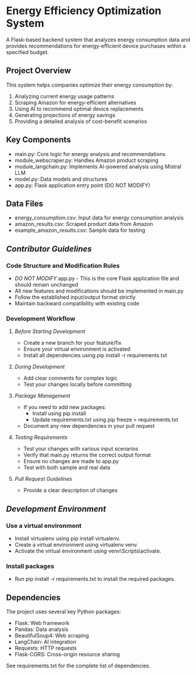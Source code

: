 # Energy Efficiency Optimization System

A Flask-based backend system that analyzes energy consumption data and provides recommendations for energy-efficient device purchases within a specified budget.

## Project Overview

This system helps companies optimize their energy consumption by:

1. Analyzing current energy usage patterns
2. Scraping Amazon for energy-efficient alternatives
3. Using AI to recommend optimal device replacements
4. Generating projections of energy savings
5. Providing a detailed analysis of cost-benefit scenarios

## Key Components

- main.py: Core logic for energy analysis and recommendations
- module_webscraper.py: Handles Amazon product scraping
- module_langchain.py: Implements AI-powered analysis using Mistral LLM
- model.py: Data models and structures
- app.py: Flask application entry point (DO NOT MODIFY)

## Data Files

- energy_consumption.csv: Input data for energy consumption analysis
- amazon_results.csv: Scraped product data from Amazon
- example_amazon_results.csv: Sample data for testing

## _Contributor Guidelines_

### Code Structure and Modification Rules

- _DO NOT MODIFY_ app.py - This is the core Flask application file and should remain unchanged
- All new features and modifications should be implemented in main.py
- Follow the established input/output format strictly
- Maintain backward compatibility with existing code

### Development Workflow

1. _Before Starting Development_

   - Create a new branch for your feature/fix
   - Ensure your virtual environment is activated
   - Install all dependencies using pip install -r requirements.txt

2. _During Development_

   - Add clear comments for complex logic
   - Test your changes locally before committing

3. _Package Management_

   - If you need to add new packages:
     - Install using pip install <package-name>
     - Update requirements.txt using pip freeze > requirements.txt
   - Document any new dependencies in your pull request

4. _Testing Requirements_

   - Test your changes with various input scenarios
   - Verify that main.py returns the correct output format
   - Ensure no changes are made to app.py
   - Test with both sample and real data

5. _Pull Request Guidelines_

   - Provide a clear description of changes

## _Development Environment_

### Use a virtual environment

- Install virtualenv using pip install virtualenv.
- Create a virtual environment using virtualenv venv.
- Activate the virtual environment using venv\Scripts\activate.

### Install packages

- Run pip install -r requirements.txt to install the required packages.

## Dependencies

The project uses several key Python packages:

- Flask: Web framework
- Pandas: Data analysis
- BeautifulSoup4: Web scraping
- LangChain: AI integration
- Requests: HTTP requests
- Flask-CORS: Cross-origin resource sharing

See requirements.txt for the complete list of dependencies.
